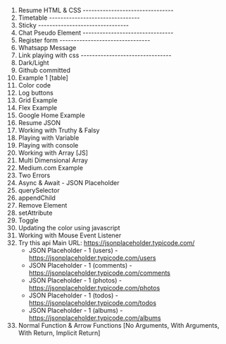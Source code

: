 1. Resume HTML & CSS --------------------------------
2. Timetable --------------------------------
3. Sticky --------------------------------
4. Chat Pseudo Element --------------------------------
5. Register form --------------------------------
6. Whatsapp Message 
7. Link playing with css --------------------------------
8. Dark/Light
9.  Github committed
10. Example 1 [table]
11. Color code
12. Log buttons
13. Grid Example
14. Flex Example
15. Google Home Example
16. Resume JSON 
17. Working with Truthy & Falsy
18. Playing with Variable
19. Playing with console
20. Working with Array [JS]
21. Multi Dimensional Array
22. Medium.com Example
23. Two Errors
24. Async & Await - JSON Placeholder
25. querySelector
26. appendChild
27. Remove Element
28. setAttribute
29. Toggle
30. Updating the color using javascript
31. Working with Mouse Event Listener
32. Try this api
Main URL: https://jsonplaceholder.typicode.com/ 
    - JSON Placeholder - 1 (users) - https://jsonplaceholder.typicode.com/users
    - JSON Placeholder - 1 (comments) - https://jsonplaceholder.typicode.com/comments
    - JSON Placeholder - 1 (photos) - https://jsonplaceholder.typicode.com/photos
    - JSON Placeholder - 1 (todos) - https://jsonplaceholder.typicode.com/todos
    - JSON Placeholder - 1 (albums) - https://jsonplaceholder.typicode.com/albums
1.  Normal Function & Arrow Functions [No Arguments, With Arguments, With Return, Implicit Return]